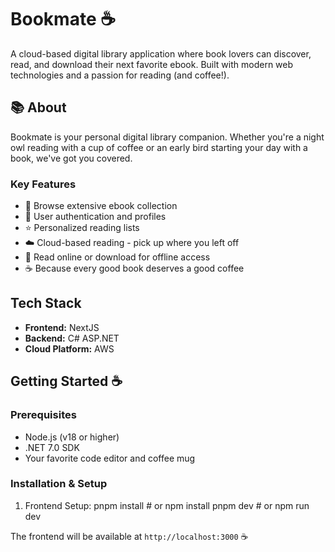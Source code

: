 # Bookmate ☕

A cloud-based digital library application where book lovers can discover, read, and download their next favorite ebook. Built with modern web technologies and a passion for reading (and coffee!).

## 📚 About

Bookmate is your personal digital library companion. Whether you're a night owl reading with a cup of coffee or an early bird starting your day with a book, we've got you covered.

### Key Features

- 📖 Browse extensive ebook collection
- 👤 User authentication and profiles
- ⭐ Personalized reading lists
- ☁️ Cloud-based reading - pick up where you left off
- 📱 Read online or download for offline access
- ☕ Because every good book deserves a good coffee

## Tech Stack

- **Frontend:** NextJS
- **Backend:** C# ASP.NET
- **Cloud Platform:** AWS

## Getting Started ☕

### Prerequisites

- Node.js (v18 or higher)
- .NET 7.0 SDK
- Your favorite code editor and coffee mug

### Installation & Setup

1. Frontend Setup:
   pnpm install # or npm install
   pnpm dev # or npm run dev

The frontend will be available at `http://localhost:3000` ☕
